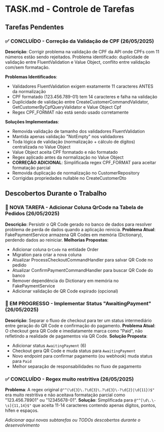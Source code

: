 # TASK.md - Controle de Tarefas

## Tarefas Pendentes

### ✅ CONCLUÍDO - Correção da Validação de CPF (26/05/2025)
**Descrição**: Corrigir problema na validação de CPF da API onde CPFs com 11 números estão sendo rejeitados. Problema identificado: duplicidade de validação entre FluentValidation e Value Object, conflito entre validação com/sem formatação.

**Problemas Identificados**:
- Validadores FluentValidation exigem exatamente 11 caracteres ANTES da normalização
- CPF formatado (123.456.789-01) tem 14 caracteres e falha na validação
- Duplicidade de validação entre CreateCustomerCommandValidator, GetCustomerByCpfQueryValidator e Value Object Cpf
- Regex CPF_FORMAT não está sendo usado corretamente

**Soluções Implementadas**:
- Removida validação de tamanho dos validadores FluentValidation
- Mantida apenas validação "NotEmpty" nos validadores
- Toda lógica de validação (normalização + cálculo de dígitos) centralizada no Value Object
- Value Object aceita CPF formatado e não formatado
- Regex aplicado antes da normalização no Value Object
- **CORREÇÃO ADICIONAL**: Simplificada regex CPF_FORMAT para aceitar formatação parcial
- Removida duplicação de normalização no CustomerRepository
- Corrigidas propriedades nullable no CreateCustomerDto

## Descobertos Durante o Trabalho

### 🚀 NOVA TAREFA - Adicionar Coluna QrCode na Tabela de Pedidos (26/05/2025)
**Descrição**: Persistir o QR Code gerado no banco de dados para resolver problema de perda de dados quando a aplicação reinicia.
**Problema Atual**: FakePaymentService armazena QR Codes em memória (Dictionary), perdendo dados ao reiniciar.
**Melhorias Propostas**:
- Adicionar coluna `QrCode` na entidade Order
- Migration para criar a nova coluna
- Atualizar ProcessCheckoutCommandHandler para salvar QR Code no pedido
- Atualizar ConfirmPaymentCommandHandler para buscar QR Code do banco
- Remover dependência do Dictionary em memória no FakePaymentService
- Adicionar validação de QR Code expirado (opcional)

### 🔄 EM PROGRESSO - Implementar Status "AwaitingPayment" (26/05/2025)
**Descrição**: Separar o fluxo de checkout para ter um status intermediário entre geração do QR Code e confirmação do pagamento.
**Problema Atual**: O checkout gera QR Code e imediatamente marca como "Paid", não refletindo a realidade de pagamentos via QR Code.
**Solução Proposta**: 
- Adicionar status `AwaitingPayment` (6)
- Checkout gera QR Code e muda status para `AwaitingPayment`
- Novo endpoint para confirmar pagamento (ou webhook) muda status para `Paid`
- Melhor separação de responsabilidades no fluxo de pagamento

### ✅ CONCLUÍDO - Regex muito restritiva (26/05/2025)
**Problema**: A regex original `@"^(\d{3}\.?\d{3}\.?\d{3}\-?\d{2}|\d{11})$"` era muito restritiva e não aceitava formatação parcial como "123.456.78901" ou "12345678-01".
**Solução**: Simplificada para `@"^[\d\.\-\s]{11,14}$"` que aceita 11-14 caracteres contendo apenas dígitos, pontos, hífen e espaços.

*Adicionar aqui novas subtarefas ou TODOs descobertos durante o desenvolvimento*

